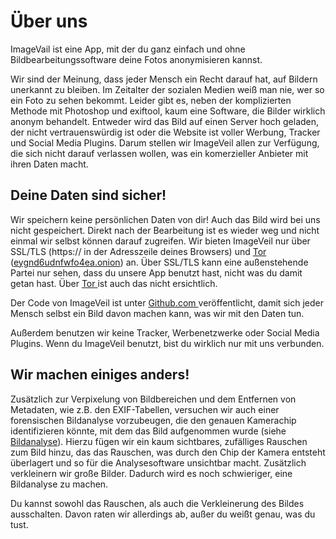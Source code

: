 # Über uns
ImageVail ist eine App, mit der du ganz einfach und ohne Bildbearbeitungssoftware deine Fotos anonymisieren kannst.

Wir sind der Meinung, dass jeder Mensch ein Recht darauf hat, auf Bildern unerkannt zu bleiben. Im Zeitalter der sozialen Medien weiß man nie, wer so ein Foto zu sehen bekommt. Leider gibt es, neben der komplizierten Methode mit Photoshop und exiftool, kaum eine Software, die Bilder wirklich anonym behandelt. Entweder wird das Bild auf einen Server hoch geladen, der nicht vertrauenswürdig ist oder die Website ist voller Werbung, Tracker und Social Media Plugins. Darum stellen wir ImageVeil allen zur Verfügung, die sich nicht darauf verlassen wollen, was ein komerzieller Anbieter mit ihren Daten macht.

## Deine Daten sind sicher!
Wir speichern keine persönlichen Daten von dir! Auch das Bild wird bei uns nicht gespeichert. Direkt nach der Bearbeitung ist es wieder weg und nicht einmal wir selbst können darauf zugreifen. Wir bieten ImageVeil nur über SSL/TLS (https:// in der Adresszeile deines Browsers) und [Tor <i class="fas fa-external-link-alt"></i>](https://www.torproject.org) ([eygnd6udnfwfo4ea.onion](http://eygnd6udnfwfo4ea.onion)) an. Über SSL/TLS kann eine außenstehende Partei nur sehen, dass du unsere App benutzt hast, nicht was du damit getan hast. Über [Tor <i class="fas fa-external-link-alt"></i>](https://www.torproject.org) ist auch das nicht ersichtlich.

Der Code von ImageVeil ist unter [Github.com <i class="fab fa-github"></i>](https://github.com/zoku/image-veil) veröffentlicht, damit sich jeder Mensch selbst ein Bild davon machen kann, was wir mit den Daten tun.

Außerdem benutzen wir keine Tracker, Werbenetzwerke oder Social Media Plugins. Wenn du ImageVeil benutzt, bist du wirklich nur mit uns verbunden.

## Wir machen einiges anders!
Zusätzlich zur Verpixelung von Bildbereichen und dem Entfernen von Metadaten, wie z.B. den EXIF-Tabellen, versuchen wir auch einer forensischen Bildanalyse vorzubeugen, die den genauen Kamerachip identifizieren könnte, mit dem das Bild aufgenommen wurde (siehe [Bildanalyse](bildanalyse)). Hierzu fügen wir ein kaum sichtbares, zufälliges Rauschen zum Bild hinzu, das das Rauschen, was durch den Chip der Kamera entsteht überlagert und so für die Analysesoftware unsichtbar macht. Zusätzlich verkleinern wir große Bilder. Dadurch wird es noch schwieriger, eine Bildanalyse zu machen.

Du kannst sowohl das Rauschen, als auch die Verkleinerung des Bildes ausschalten. Davon raten wir allerdings ab, außer du weißt genau, was du tust.